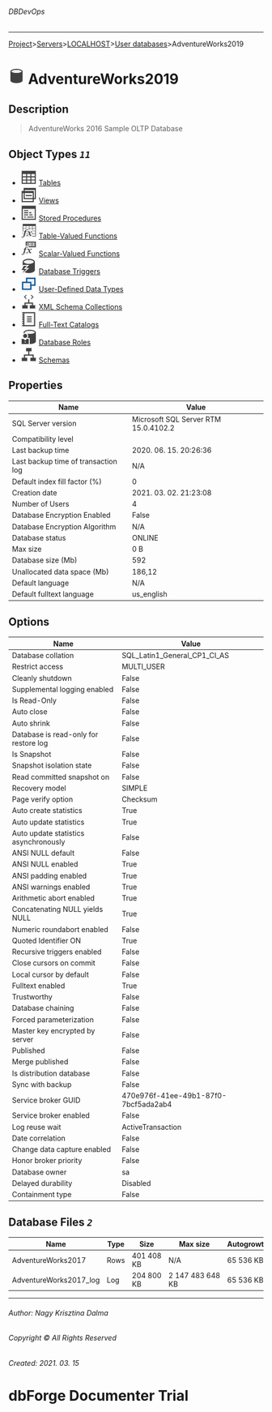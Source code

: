 ###### DBDevOps
___
[Project](../../../../startpage.md)>[Servers](../../../Servers.md)>[LOCALHOST](../../LOCALHOST.md)>[User databases](../UserDatabases.md)>AdventureWorks2019


# ![logo](../../../../Images/database.svg) AdventureWorks2019

## <a name="#Description"></a>Description
> AdventureWorks 2016 Sample OLTP Database

## <a name="#ObjectTypes"></a>Object Types _`11`_
- ![Table](../../../../Images/table.svg) [Tables](Tables/Tables.md)
- ![View](../../../../Images/view.svg) [Views](Views/Views.md)
- ![Procedure](../../../../Images/procedure.svg) [Stored Procedures](Programmability/Procedures/Procedures.md)
- ![TableValuedFunction](../../../../Images/tablefunction.svg) [Table-Valued Functions](Programmability/Functions/TableValuedFunctions/TableValuedFunctions.md)
- ![ScalarFunction](../../../../Images/scalarfunction.svg) [Scalar-Valued Functions](Programmability/Functions/ScalarValuedFunctions/ScalarValuedFunctions.md)
- ![DdlTrigger](../../../../Images/DdlTrigger.svg) [Database Triggers](Programmability/Triggers/Triggers.md)
- ![UserDataType](../../../../Images/usertype.svg) [User-Defined Data Types](Programmability/Types/UserDefinedDataTypes/UserDefinedDataTypes.md)
- ![XmlSchemaCollection](../../../../Images/xmlschema.svg) [XML Schema Collections](Programmability/Types/XmlSchemaCollection/XmlSchemaCollection.md)
- ![FullTextCatalog](../../../../Images/FullTextCatalog.svg) [Full-Text Catalogs](Storage/FullTextCatalogs/FullTextCatalogs.md)
- ![DatabaseRole](../../../../Images/DatabaseRole.svg) [Database Roles](Security/Roles/DatabaseRoles/DatabaseRoles.md)
- ![Schema](../../../../Images/schema.svg) [Schemas](Security/Schemas/Schemas.md)


## <a name="#DatabaseProperties"></a>Properties
|Name|Value|
|---|---|
|SQL Server version|Microsoft SQL Server RTM 15.0.4102.2|
|Compatibility level||
|Last backup time|2020. 06. 15. 20:26:36|
|Last backup time of transaction log|N/A|
|Default index fill factor (%)|0|
|Creation date|2021. 03. 02. 21:23:08|
|Number of Users|4|
|Database Encryption Enabled|False|
|Database Encryption Algorithm|N/A|
|Database status|ONLINE|
|Max size|0 B|
|Database size (Mb)|592|
|Unallocated data space (Mb)|186,12|
|Default language|N/A|
|Default fulltext language|us_english|


## <a name="#ServerOptions"></a>Options
|Name|Value|
|---|---|
|Database collation|SQL_Latin1_General_CP1_CI_AS|
|Restrict access|MULTI_USER|
|Cleanly shutdown|False|
|Supplemental logging enabled|False|
|Is Read-Only|False|
|Auto close|False|
|Auto shrink|False|
|Database is read-only for restore log|False|
|Is Snapshot|False|
|Snapshot isolation state|False|
|Read committed snapshot on|False|
|Recovery model|SIMPLE|
|Page verify option|Checksum|
|Auto create statistics|True|
|Auto update statistics|True|
|Auto update statistics asynchronously|False|
|ANSI NULL default|False|
|ANSI NULL enabled|True|
|ANSI padding enabled|True|
|ANSI warnings enabled|True|
|Arithmetic abort enabled|True|
|Concatenating NULL yields NULL|True|
|Numeric roundabort enabled|False|
|Quoted Identifier ON|True|
|Recursive triggers enabled|False|
|Close cursors on commit|False|
|Local cursor by default|False|
|Fulltext enabled|True|
|Trustworthy|False|
|Database chaining|False|
|Forced parameterization|False|
|Master key encrypted by server|False|
|Published|False|
|Merge published|False|
|Is distribution database|False|
|Sync with backup|False|
|Service broker GUID|470e976f-41ee-49b1-87f0-7bcf5ada2ab4|
|Service broker enabled|False|
|Log reuse wait|ActiveTransaction|
|Date correlation|False|
|Change data capture enabled|False|
|Honor broker priority|False|
|Database owner|sa|
|Delayed durability|Disabled|
|Containment type|False|


## <a name="#DatabaseFiles"></a>Database Files _`2`_
|Name|Type|Size|Max size|Autogrowth|File Name
|---|---|---|---|---|---
|AdventureWorks2017|Rows|401 408 KB|N/A|65 536 KB|/var/opt/mssql/data/AdventureWorks2019.mdf|
|AdventureWorks2017_log|Log|204 800 KB|2 147 483 648 KB|65 536 KB|/var/opt/mssql/data/AdventureWorks2019_log.ldf|

___
###### Author: Nagy Krisztina Dalma
###### Copyright © All Rights Reserved
###### Created: 2021. 03. 15

# dbForge Documenter Trial